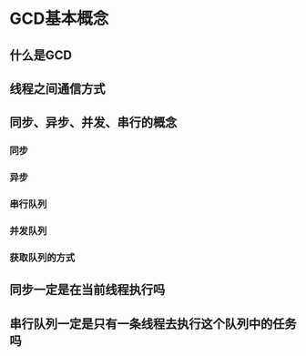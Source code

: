 # GCD基本概念

## 什么是GCD

## 线程之间通信方式
 
## 同步、异步、并发、串行的概念

### 同步

### 异步

### 串行队列

### 并发队列

### 获取队列的方式

## 同步一定是在当前线程执行吗

## 串行队列一定是只有一条线程去执行这个队列中的任务吗